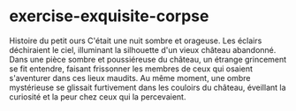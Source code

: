 # exercise-exquisite-corpse
Histoire du petit ours
C'était une nuit sombre et orageuse. Les éclairs déchiraient le ciel, illuminant la silhouette d'un vieux château abandonné.
Dans une pièce sombre et poussiéreuse du château, un étrange grincement se fit entendre, faisant frissonner les membres de ceux qui osaient s'aventurer dans ces lieux maudits.
Au même moment, une ombre mystérieuse se glissait furtivement dans les couloirs du château, éveillant la curiosité et la peur chez ceux qui la percevaient.

